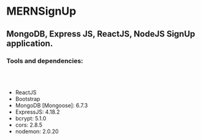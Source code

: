 # MERNSignUp
<h2>MongoDB, Express JS, ReactJS, NodeJS SignUp application.</h2>

<h3>Tools and dependencies:</h4>
<br />
<br />

- ReactJS
- Bootstrap
- MongoDB [Mongoose]: 6.7.3
- ExpressJS: 4.18.2
- bcrypt: 5.1.0
- cors: 2.8.5
- nodemon: 2.0.20
